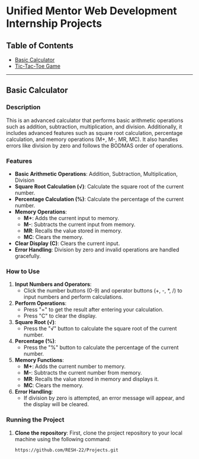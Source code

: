 # Unified Mentor Web Development Internship Projects

## Table of Contents
- [Basic Calculator](#basic-calculator)
- [Tic-Tac-Toe Game](#tic-tac-toe-game)

---

## Basic Calculator

### Description
This is an advanced calculator that performs basic arithmetic operations such as addition, subtraction, multiplication, and division. Additionally, it includes advanced features such as square root calculation, percentage calculation, and memory operations (M+, M-, MR, MC). It also handles errors like division by zero and follows the BODMAS order of operations.

### Features
- **Basic Arithmetic Operations**: Addition, Subtraction, Multiplication, Division
- **Square Root Calculation (√)**: Calculate the square root of the current number.
- **Percentage Calculation (%)**: Calculate the percentage of the current number.
- **Memory Operations**:
  - **M+**: Adds the current input to memory.
  - **M-**: Subtracts the current input from memory.
  - **MR**: Recalls the value stored in memory.
  - **MC**: Clears the memory.
- **Clear Display (C)**: Clears the current input.
- **Error Handling**: Division by zero and invalid operations are handled gracefully.

### How to Use
1. **Input Numbers and Operators**:
   - Click the number buttons (0-9) and operator buttons (+, -, *, /) to input numbers and perform calculations.
2. **Perform Operations**:
   - Press "=" to get the result after entering your calculation.
   - Press "C" to clear the display.
3. **Square Root (√)**:
   - Press the "√" button to calculate the square root of the current number.
4. **Percentage (%)**:
   - Press the "%" button to calculate the percentage of the current number.
5. **Memory Functions**:
   - **M+**: Adds the current number to memory.
   - **M-**: Subtracts the current number from memory.
   - **MR**: Recalls the value stored in memory and displays it.
   - **MC**: Clears the memory.
6. **Error Handling**:
   - If division by zero is attempted, an error message will appear, and the display will be cleared.

### Running the Project

1. **Clone the repository**:
   First, clone the project repository to your local machine using the following command:

   ```bash
   https://github.com/RESH-22/Projects.git

  

